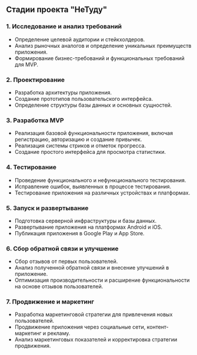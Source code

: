 
## Стадии проекта "НеТуду"

### 1. Исследование и анализ требований
-   Определение целевой аудитории и стейкхолдеров.
-   Анализ рыночных аналогов и определение уникальных преимуществ приложения.
-   Формирование бизнес-требований и функциональных требований для MVP.

### 2. Проектирование
-   Разработка архитектуры приложения.
-   Создание прототипов пользовательского интерфейса.
-   Определение структуры базы данных и основных сущностей.

### 3. Разработка MVP
-   Реализация базовой функциональности приложения, включая регистрацию, авторизацию и создание привычек.
-   Реализация системы стриков и отметок прогресса.
-   Создание простого интерфейса для просмотра статистики.

### 4. Тестирование
-   Проведение функционального и нефункционального тестирования.
-   Исправление ошибок, выявленных в процессе тестирования.
-   Тестирование приложения на различных устройствах и платформах.

### 5. Запуск и развертывание
-   Подготовка серверной инфраструктуры и базы данных.
-   Развертывание приложения на платформах Android и iOS.
-   Публикация приложения в Google Play и App Store.

### 6. Сбор обратной связи и улучшение
-   Сбор отзывов от первых пользователей.
-   Анализ полученной обратной связи и внесение улучшений в приложение.
-   Оптимизация производительности и расширение функциональности на основе отзывов пользователей.

### 7. Продвижение и маркетинг
-   Разработка маркетинговой стратегии для привлечения новых пользователей.
-   Продвижение приложения через социальные сети, контент-маркетинг и рекламу.
-   Анализ маркетинговых показателей и корректировка стратегии продвижения.
